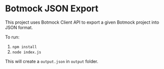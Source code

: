 # Botmock JSON Export

This project uses Botmock Client API to export a given Botmock project into JSON format.

To run:

1. `npm install`
2. `node index.js`

This will create a `output.json` in `output` folder.
